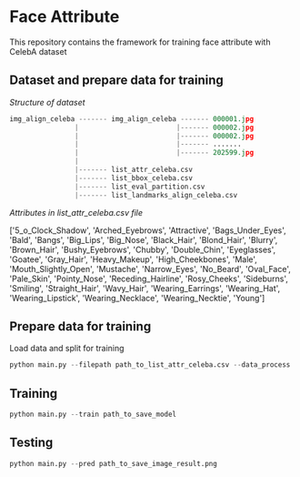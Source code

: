 # Face Attribute
This repository contains the framework for training face attribute with CelebA dataset

## Dataset and prepare data for training
*Structure of dataset*
```python
img_align_celeba ------- img_align_celeba ------- 000001.jpg
                |                        |------- 000002.jpg
                |                        |------- 000002.jpg
                |                        |------- .......
                |                        |------- 202599.jpg
                |                                        
                |------- list_attr_celeba.csv            
                |------- list_bbox_celeba.csv         
                |------- list_eval_partition.csv             
                |------- list_landmarks_align_celeba.csv
```

*Attributes in list_attr_celeba.csv file*

['5_o_Clock_Shadow',
 'Arched_Eyebrows',
 'Attractive',
 'Bags_Under_Eyes',
 'Bald',
 'Bangs',
 'Big_Lips',
 'Big_Nose',
 'Black_Hair',
 'Blond_Hair',
 'Blurry',
 'Brown_Hair',
 'Bushy_Eyebrows',
 'Chubby',
 'Double_Chin',
 'Eyeglasses',
 'Goatee',
 'Gray_Hair',
 'Heavy_Makeup',
 'High_Cheekbones',
 'Male',
 'Mouth_Slightly_Open',
 'Mustache',
 'Narrow_Eyes',
 'No_Beard',
 'Oval_Face',
 'Pale_Skin',
 'Pointy_Nose',
 'Receding_Hairline',
 'Rosy_Cheeks',
 'Sideburns',
 'Smiling',
 'Straight_Hair',
 'Wavy_Hair',
 'Wearing_Earrings',
 'Wearing_Hat',
 'Wearing_Lipstick',
 'Wearing_Necklace',
 'Wearing_Necktie',
 'Young']
 
## Prepare data for training
 
 Load data and split for training
```python
python main.py --filepath path_to_list_attr_celeba.csv --data_process
```

## Training
```python
python main.py --train path_to_save_model
```

## Testing
```python
python main.py --pred path_to_save_image_result.png
```
